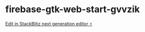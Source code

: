# firebase-gtk-web-start-gvvzik

[Edit in StackBlitz next generation editor ⚡️](https://stackblitz.com/~/github.com/trevorlkaufman/firebase-gtk-web-start-gvvzik)